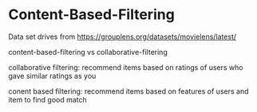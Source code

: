 # Content-Based-Filtering
Data set drives from https://grouplens.org/datasets/movielens/latest/

content-based-filtering vs collaborative-filtering


collaborative filtering:
recommend items based on ratings of users who gave similar ratings as you

conent based filtering:
recommend items based on features of users and item to find good match




